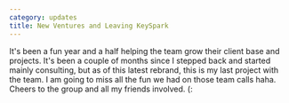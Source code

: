```yaml
---
category: updates
title: New Ventures and Leaving KeySpark
---
```

It's been a fun year and a half helping the team grow their client base and projects. It's been a couple of months since I stepped back and started mainly consulting, but as of this latest rebrand, this is my last project with the team. I am going to miss all the fun we had on those team calls haha. Cheers to the group and all my friends involved. (:
